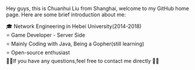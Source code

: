 Hey guys, this is Chuanhui Liu from Shanghai, welcome to my GitHub home page. Here are some brief introduction about me:

🎓 Network Engineering in Hebei University(2014-2018)  
⭐️ Game Developer - Server Side  
⭐️ Mainly Coding with Java, Being a Gopher(still learning)  
⭐️ Open-source enthusiast  
🤟🤟If you have any questions,feel free to contact me directly 🤟🤟

<!---
Chuanhui-Liu/Chuanhui-Liu is a ✨ special ✨ repository because its `README.md` (this file) appears on your GitHub profile.
You can click the Preview link to take a look at your changes.
--->
